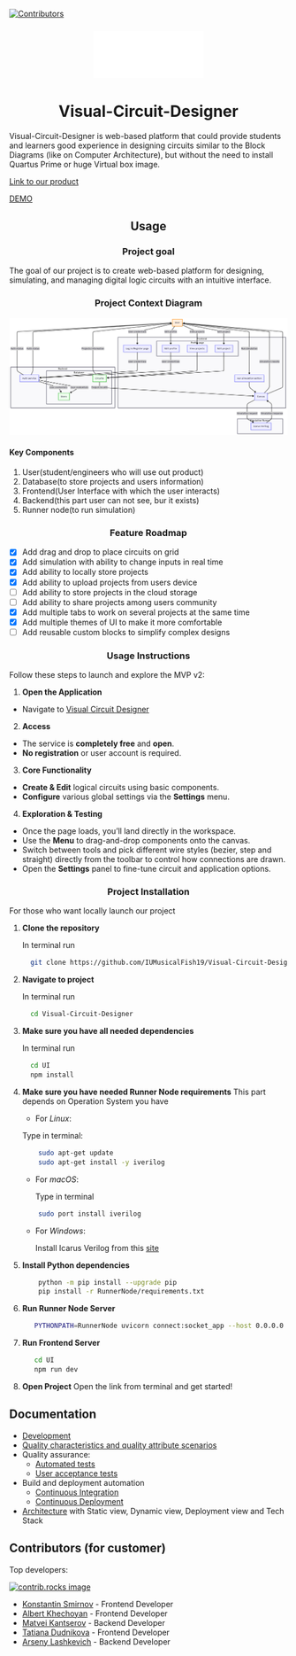 <a id="readme-top"></a>

[![Contributors][contributors-shield]][contributors-url]

### <div align="center"><img src="./docs/logo.png" width="200"> 
# <div align="center">Visual-Circuit-Designer<div>
Visual-Circuit-Designer is web-based platform that could provide students and learners good experience in designing circuits similar to the Block Diagrams (like on Computer Architecture), but without the need to install Quartus Prime or huge Virtual box image. 


[Link to our product](https://www.visual-circuit-designer.ru/)

[DEMO](https://www.dropbox.com/scl/fi/mze6fzacqzvccibqd7kt5/Screen-Recording-2025-07-13-at-18.40.22.mov?rlkey=czj11gd1n8xcegfsybchm6tyn&st=1ittlg4n&dl=0)


## <div align="center">Usage</div>

### <div align="center">Project goal</div>

The goal of our project is to create web-based platform for designing, simulating, and managing digital logic circuits with an intuitive interface.

### <div align="center">Project Context Diagram</div>

![Project Context Diagram](./docs/usage/projectContextDiagram.png)

#### Key Components 
1. User(student/engineers who will use out product)
2. Database(to store projects and users information)
3. Frontend(User Interface with which the user interacts)
4. Backend(this part user can not see, bur it exists)
5. Runner node(to run simulation)

### <div align="center">Feature Roadmap</div>

- [x] Add drag and drop to place circuits on grid
- [x] Add simulation with ability to change inputs in real time
- [x] Add ability to locally store projects
- [x] Add ability to upload projects from users device
- [ ] Add ability to store projects in the cloud storage
- [ ] Add ability to share projects among users community
- [x] Add multiple tabs to work on several projects at the same time
- [x] Add multiple themes of UI to make it more comfortable
- [ ] Add reusable custom blocks to simplify complex designs

### <div align="center">Usage Instructions</div>

Follow these steps to launch and explore the MVP v2:

1. **Open the Application**  
  - Navigate to [Visual Circuit Designer](https://www.visual-circuit-designer.ru)

2. **Access**  
  - The service is **completely free** and **open**.  
  - **No registration** or user account is required.

3. **Core Functionality**  
  - **Create & Edit** logical circuits using basic components.  
  - **Configure** various global settings via the **Settings** menu.

4. **Exploration & Testing**  
- Once the page loads, you’ll land directly in the workspace.  
- Use the **Menu** to drag-and-drop components onto the canvas.
- Switch between tools and pick different wire styles (bezier, step and straight) directly from the toolbar to control how connections are drawn.
- Open the **Settings** panel to fine-tune circuit and application options.

### <div align="center">Project Installation</div>

For those who want locally launch our project

1. **Clone the repository**

      In terminal run 
    ```bash
      git clone https://github.com/IUMusicalFish19/Visual-Circuit-Designer
    ```
2. **Navigate to project**

      In terminal run
    ```bash
      cd Visual-Circuit-Designer
    ```
3. **Make sure you have all needed dependencies**

      In terminal run
    ```bash
      cd UI
      npm install
    ```
4. **Make sure you have needed Runner Node requirements**
    This part depends on Operation System you have
   - For _Linux_:

    Type in terminal:
    ```bash
        sudo apt-get update
        sudo apt-get install -y iverilog
    ```
    - For _macOS_:
    
      Type in terminal
    ```bash
        sudo port install iverilog
    ```
    - For _Windows_:
    
      Install Icarus Verilog from this [site](https://bleyer.org/icarus/)
5. **Install Python dependencies**
    ```bash
        python -m pip install --upgrade pip
        pip install -r RunnerNode/requirements.txt
    ```
   
6. **Run Runner Node Server**
    ```bash
       PYTHONPATH=RunnerNode uvicorn connect:socket_app --host 0.0.0.0 --port 80 --reload
    ```
   
7. **Run Frontend Server**
    ```bash
       cd UI
       npm run dev
    ```

8. **Open Project**
    Open the link from terminal and get started!

## Documentation
- [Development](./CONTRIBUTING.md)
- [Quality characteristics and quality attribute scenarios](./docs/quality-attributes/quality-attribute-scenarios.md)
- Quality assurance:
  - [Automated tests](./docs/quality-assurance/automated-tests.md)
  - [User acceptance tests](./docs/quality-assurance/user-acceptance-tests.md)
- Build and deployment automation
  - [Continuous Integration](./docs/automation/continuous-integration.md)
  - [Continuous Deployment](./docs/automation/continuous-delivery.md)
- [Architecture](./docs/architecture/architecture.md) with Static view, Dynamic view, Deployment view and Tech Stack

## Contributors (for customer)

Top developers:

<a href="https://github.com/IUMusicalFish19/Visual-Circuit-Designer/graphs/contributors">
  <img src="https://contrib.rocks/image?repo=IUMusicalFish19/Visual-Circuit-Designer" alt="contrib.rocks image" />
</a>

- [Konstantin Smirnov](https://github.com/kostya2505) - Frontend Developer
- [Albert Khechoyan](https://github.com/RII6) - Frontend Developer
- [Matvei Kantserov](https://github.com/Doshqq) - Backend Developer
- [Tatiana Dudnikova](https://github.com/witch2256) - Frontend Developer
- [Arseny Lashkevich](https://github.com/arsenez2006) - Backend Developer


[contributors-url]: https://github.com/IUMusicalFish19/Visual-Circuit-Designer/graphs/contributors
[contributors-shield]: https://img.shields.io/badge/Contributors-5-black

